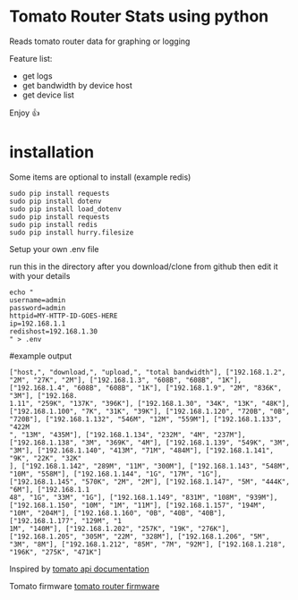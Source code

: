 # Tomato Router Stats using python


Reads tomato router data for graphing or logging

Feature list:

 * get logs
 * get bandwidth by device host
 * get device list


Enjoy :+1:


# installation
Some items are optional to install (example redis)
```sudo pip install -U python-dotenv
sudo pip install requests
sudo pip install dotenv
sudo pip install load_dotenv
sudo pip install requests
sudo pip install redis
sudo pip install hurry.filesize
```

Setup your own .env file 

run this in the directory after you download/clone from github then edit it with your details
```
echo "
username=admin
password=admin
httpid=MY-HTTP-ID-GOES-HERE
ip=192.168.1.1
redishost=192.168.1.30
" > .env
```

#example output

```
["host,", "download,", "upload,", "total bandwidth"], ["192.168.1.2", "2M", "27K", "2M"], ["192.168.1.3", "608B", "608B", "1K"], ["192.168.1.4", "608B", "608B", "1K"], ["192.168.1.9", "2M", "836K", "3M"], ["192.168.
1.11", "259K", "137K", "396K"], ["192.168.1.30", "34K", "13K", "48K"], ["192.168.1.100", "7K", "31K", "39K"], ["192.168.1.120", "720B", "0B", "720B"], ["192.168.1.132", "546M", "12M", "559M"], ["192.168.1.133", "422M
", "13M", "435M"], ["192.168.1.134", "232M", "4M", "237M"], ["192.168.1.138", "3M", "369K", "4M"], ["192.168.1.139", "549K", "3M", "3M"], ["192.168.1.140", "413M", "71M", "484M"], ["192.168.1.141", "9K", "22K", "32K"
], ["192.168.1.142", "289M", "11M", "300M"], ["192.168.1.143", "548M", "10M", "558M"], ["192.168.1.144", "1G", "17M", "1G"], ["192.168.1.145", "570K", "2M", "2M"], ["192.168.1.147", "5M", "444K", "6M"], ["192.168.1.1
48", "1G", "33M", "1G"], ["192.168.1.149", "831M", "108M", "939M"], ["192.168.1.150", "10M", "1M", "11M"], ["192.168.1.157", "194M", "10M", "204M"], ["192.168.1.160", "0B", "40B", "40B"], ["192.168.1.177", "129M", "1
1M", "140M"], ["192.168.1.202", "257K", "19K", "276K"], ["192.168.1.205", "305M", "22M", "328M"], ["192.168.1.206", "5M", "3M", "8M"], ["192.168.1.212", "85M", "7M", "92M"], ["192.168.1.218", "196K", "275K", "471K"]
```

Inspired by
[tomato api documentation](http://paulusschoutsen.nl/blog/2013/10/tomato-api-documentation/)

Tomato firmware
[tomato router firmware](http://tomato.groov.pl/)

